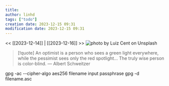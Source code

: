 ```yaml
---
title: 
author: linhd
tags: ["todo"] 
creation date: 2023-12-15 09:31 
modification date: 2023-12-15 09:31 
--- 
```

<< [[2023-12-14]] | [[2023-12-16]] >> 
![photo by Luiz Cent on Unsplash](https://images.unsplash.com/photo-1520732713659-8f14034ba7d6?crop=entropy&cs=srgb&fm=jpg&ixid=M3wzNjM5Nzd8MHwxfHJhbmRvbXx8fHx8fHx8fDE3MDI2MDM4OTF8&ixlib=rb-4.0.3&q=85&w=600&h=600)
> [!quote] An optimist is a person who sees a green light everywhere, while the pessimist sees only the red spotlight... The truly wise person is color-blind.
> — Albert Schweitzer

gpg -ac --cipher-algo aes256 filename
input passphrase
gpg -d  filename.asc


